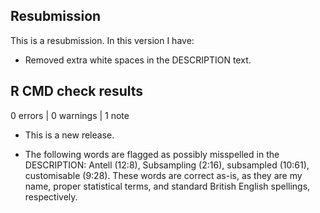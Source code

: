 ## Resubmission

This is a resubmission. In this version I have:

* Removed extra white spaces in the DESCRIPTION text.

## R CMD check results

0 errors | 0 warnings | 1 note

* This is a new release.

* The following words are flagged as possibly misspelled in the DESCRIPTION:
  Antell (12:8), Subsampling (2:16), subsampled (10:61), customisable (9:28).
  These words are correct as-is, as they are my name, proper statistical terms,
  and standard British English spellings, respectively.
  
